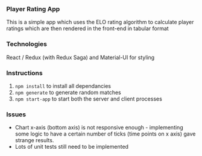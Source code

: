 ### Player Rating App
This is a simple app which uses the ELO rating algorithm to calculate player ratings which are then rendered in the front-end in tabular format

### Technologies
React / Redux (with Redux Saga) and Material-UI for styling

### Instructions
1) ```npm install``` to install all dependancies
2) ```npm generate``` to generate random matches
3) ```npm start-app``` to start both the server and client processes

### Issues

- Chart x-axis (bottom axis) is not responsive enough - implementing some logic to
have a certain number of ticks (time points on x axis) gave strange results. 
- Lots of unit tests still need to be implemented
  